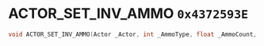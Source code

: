 # ACTOR_SET_INV_AMMO `0x4372593E`

```cpp
void ACTOR_SET_INV_AMMO(Actor _Actor, int _AmmoType, float _AmmoCount, bool _Unk0);
```